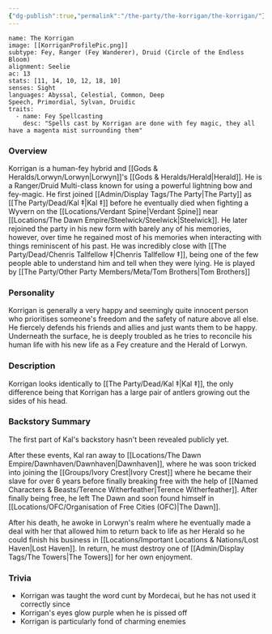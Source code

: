 ```yaml
---
{"dg-publish":true,"permalink":"/the-party/the-korrigan/the-korrigan/"}
---
```



```statblock
name: The Korrigan
image: [[KorriganProfilePic.png]]
subtype: Fey, Ranger (Fey Wanderer), Druid (Circle of the Endless Bloom)
alignment: Seelie
ac: 13
stats: [11, 14, 10, 12, 18, 10]
senses: Sight
languages: Abyssal, Celestial, Common, Deep Speech, Primordial, Sylvan, Druidic
traits:
  - name: Fey Spellcasting
    desc: "Spells cast by Korrigan are done with fey magic, they all have a magenta mist surrounding them"
```
### Overview
Korrigan is a human-fey hybrid and [[Gods & Heralds/Lorwyn/Lorwyn\|Lorwyn]]'s [[Gods & Heralds/Herald\|Herald]]. He is a Ranger/Druid Multi-class known for using a powerful lightning bow and fey-magic. He first joined [[Admin/Display Tags/The Party\|The Party]] as [[The Party/Dead/Kal ‡\|Kal ‡]] before he eventually died when fighting a Wyvern on the [[Locations/Verdant Spine\|Verdant Spine]] near [[Locations/The Dawn Empire/Steelwick/Steelwick\|Steelwick]]. He later rejoined the party in his new form with barely any of his memories, however, over time he regained most of his memories when interacting with things reminiscent of his past. He was incredibly close with [[The Party/Dead/Chenris Tallfellow ‡\|Chenris Tallfellow ‡]], being one of the few people able to understand him and tell when they were lying. He is played by [[The Party/Other Party Members/Meta/Tom Brothers\|Tom Brothers]]

### Personality 
Korrigan is generally a very happy and seemingly quite innocent person who prioritises someone's freedom and the safety of nature above all else. He fiercely defends his friends and allies and just wants them to be happy. Underneath the surface, he is deeply troubled as he tries to reconcile his human life with his new life as a Fey creature and the Herald of Lorwyn.  

### Description
Korrigan looks identically to [[The Party/Dead/Kal ‡\|Kal ‡]], the only difference being that Korrigan has a large pair of antlers growing out the sides of his head.

### Backstory Summary
The first part of Kal's backstory hasn't been revealed publicly yet. 

After these events, Kal ran away to [[Locations/The Dawn Empire/Dawnhaven/Dawnhaven\|Dawnhaven]], where he was soon tricked into joining the [[Groups/Ivory Crest\|Ivory Crest]] where he became their slave for over 6 years before finally breaking free with the help of [[Named Characters & Beasts/Terence Witherfeather\|Terence Witherfeather]]. After finally being free, he left The Dawn and soon found himself in [[Locations/OFC/Organisation of Free Cities (OFC)\|The Dawn]].

After his death, he awoke in Lorwyn's realm where he eventually made a deal with her that allowed him to return back to life as her Herald so he could finish his business in [[Locations/Important Locations & Nations/Lost Haven\|Lost Haven]]. In return, he must destroy one of [[Admin/Display Tags/The Towers\|The Towers]] for her own enjoyment.

### Trivia
- Korrigan was taught the word cunt by Mordecai, but he has not used it correctly since
- Korrigan's eyes glow purple when he is pissed off
- Korrigan is particularly fond of charming enemies  